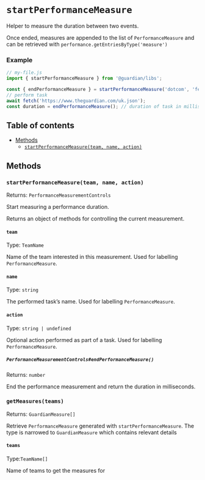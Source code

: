 # `startPerformanceMeasure`

Helper to measure the duration between two events.

Once ended, measures are appended to the list of `PerformanceMeasure` and can be
retrieved with `performance.getEntriesByType('measure')`

### Example

```js
// my-file.js
import { startPerformanceMeasure } from '@guardian/libs';

const { endPerformanceMeasure } = startPerformanceMeasure('dotcom', 'fetch');
// perform task
await fetch('https://www.theguardian.com/uk.json');
const duration = endPerformanceMeasure(); // duration of task in milliseconds
```

## Table of contents

- [Methods](#methods)
  - [`startPerformanceMeasure(team, name, action)`](#startperformancemeasureteam-name-action)

## Methods

### `startPerformanceMeasure(team, name, action)`

Returns: `PerformanceMeasurementControls`

Start measuring a performance duration.

Returns an object of methods for controlling the current measurement.

#### `team`

Type: `TeamName`<br>

Name of the team interested in this measurement.
Used for labelling `PerformanceMeasure`.

#### `name`

Type: `string`<br>

The performed task’s name.
Used for labelling `PerformanceMeasure`.

#### `action`

Type: `string | undefined`<br>

Optional action performed as part of a task.
Used for labelling `PerformanceMeasure`.

##### `PerformanceMeasurementControls#endPerformanceMeasure()`

Returns: `number`

End the performance measurement and return the duration in milliseconds.

### `getMeasures(teams)`

Returns: `GuardianMeasure[]`

Retrieve `PerformanceMeasure` generated with `startPerformanceMeasure`.
The type is narrowed to `GuardianMeasure` which contains relevant details

#### `teams`

Type:`TeamName[]`

Name of teams to get the measures for
